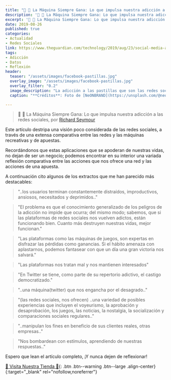 ```yaml
---
title: "📰 💊 La Máquina Siempre Gana: Lo que impulsa nuestra adicción a las redes sociales"
description: '📰 💊 La Máquina Siempre Gana: Lo que impulsa nuestra adicción a las redes sociales, por Richard Seymour'
excerpt: '📰 💊 La Máquina Siempre Gana: Lo que impulsa nuestra adicción a las redes sociales, por Richard Seymour'
date: 2019-08-26
published: true
categories:
- Actualidad
- Redes Sociales
link: https://www.theguardian.com/technology/2019/aug/23/social-media-addiction-gambling
tags:
- Adicción
- Datos
- Reflexión
header:
  teaser: "/assets/images/facebook-pastillas.jpg"
  overlay_image: "/assets/images/facebook-pastillas.jpg"
  overlay_filter: "0.2"
  image_description: "La adicción a las pastillas que son las redes sociales, está en crecimiento en la actualidad del día a día | Ciberninjas"
  caption: "**Créditos**: Foto de [NeONBRAND](https://unsplash.com/@neonbrand?utm_source=unsplash&utm_medium=referral&utm_content=creditCopyText) en [Unsplash](https://unsplash.com/collections/8502157/news?utm_source=unsplash&utm_medium=referral&utm_content=creditCopyText)"

---
```

> 📰 💊 La Máquina Siempre Gana: Lo que impulsa nuestra adicción a las redes sociales, por [Richard Seymour](https://twitter.com/leninology)

Este artículo destripa una visión poco considerada de las redes sociales, a través de una extensa comparativa entre las redes y las máquinas recreativas y de apuestas.

Recordándonos que estas aplicaciones que se apoderan de nuestras vidas, no dejan de ser un negocio; podemos encontrar en su interior una variada reflexión comparativa entre las acciones que nos ofrece una red y las acciones de una apuesta.

A continuación cito algunos de los extractos que me han parecido más destacables:

> "..los usuarios terminan constantemente distraídos, improductivos, ansiosos, necesitados y deprimidos.."

> "El problema es que el conocimiento generalizado de los peligros de la adicción no impide que ocurra; del mismo modo; sabemos, que si las plataformas de redes sociales nos vuelven adictos, están funcionando bien. Cuanto más destruyen nuestras vidas, mejor funcionan."

> "Las plataformas como las máquinas de juegos, son expertas en disfrazar las pérdidas como ganancias. Si el hábito amenaza con aplastarnos, podemos fantasear con que un día una gran victoria nos salvará."

> "Las plataformas nos tratan mal y nos mantienen interesados"

> "En Twitter se tiene, como parte de su repertorio adictivo, el castigo democratizado."

> "..una máquina(twitter) que nos engancha por el desagrado.."

> "(las redes sociales, nos ofrecen) ..una variedad de posibles experiencias que incluyen el voyeurismo, la aprobación y desaprobación, los juegos, las noticias, la nostalgia, la socialización y comparaciones sociales regulares.."

> "..manipulan los fines en beneficio de sus clientes reales, otras empresas.."

> "Nos bombardean con estímulos, aprendiendo de nuestras respuestas.."

Espero que lean el artículo completo, ¡Y nunca dejen de reflexionar!

[🎁 Visita Nuestra Tienda 🎁](https://www.amazon.es/shop/cibercursos){: .btn .btn--warning .btn--large .align-center}{:target="_blank" rel="nofollow,noreferrer"}